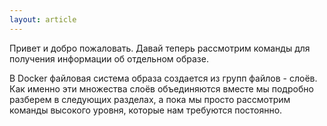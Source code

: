 ```yaml
---
layout: article
---
```

Привет и добро пожаловать.
Давай теперь рассмотрим команды для получения информации об отдельном образе. 

В Docker файловая система образа создается из групп файлов - слоёв. Как именно эти множества слоёв объединяются вместе мы подробно разберем в следующих разделах, а пока мы просто рассмотрим команды высокого уровня, которые нам требуются постоянно.
